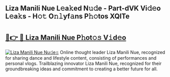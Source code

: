 ## Liza Manili Nue L𝚎a𝚔ed N𝚞𝚍e - Part-dVK Vi𝚍𝚎o L𝚎a𝚔s - H𝚘𝚝 O𝚗𝚕yf𝚊ns P𝚑𝚘tos XQITe

# <h2><a href="http://kfet9q.oniu.top/?m=Liza+Manili+Nue">🔗👉 🔴 Liza Manili Nue P𝚑ot𝚘𝚜 V𝚒d𝚎o</a></h2>

[![Liza Manili Nue Nu𝚍e𝚜](https://i.imgur.com/0qMVB7G.gif)](http://kfet9q.oniu.top/?m=Liza+Manili+Nue)
Online thought leader Liza Manili Nue, recognized for sharing dance and lifestyle content, consisting of performances and personal vlogs. Trailblazing innovator Liza Manili Nue, recognized for their groundbreaking ideas and commitment to creating a better future for all.  
